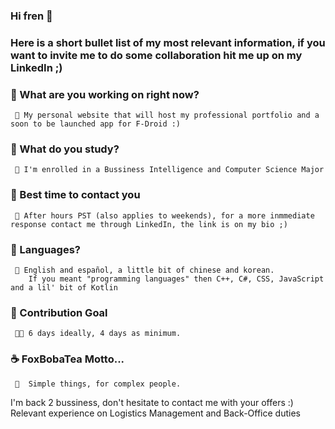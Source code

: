 ### Hi fren 🥤
<!--
**FoxBobaTea/FoxBobaTea** is a ✨ _special_ ✨ repository because its `README.md` (this file) appears on your GitHub profile.

Here are some ideas to get you started:

- 🔭 I’m currently working on ...
- 🌱 I’m currently learning ...
- 👯 I’m looking to collaborate on ...
- 🤔 I’m looking for help with ...
- 💬 Ask me about ...
- 📫 How to reach me: ...
- 😄 Pronouns: ...
- ⚡ Fun fact: ...
-->
### Here is a short bullet list of my most relevant information, if you want to invite me to do some collaboration hit me up on my LinkedIn ;)

 ### 🍓 What are you working on right now? 
     🦊 My personal website that will host my professional portfolio and a soon to be launched app for F-Droid :)
 
 ### 🧀 What do you study?
     🐙 I'm enrolled in a Bussiness Intelligence and Computer Science Major
         
 ### 🥩 Best time to contact you
     🐇 After hours PST (also applies to weekends), for a more inmmediate response contact me through LinkedIn, the link is on my bio ;)
     
 ### 🥝 Languages?
     🦢 English and español, a little bit of chinese and korean.
        If you meant "programming languages" then C++, C#, CSS, JavaScript and a lil' bit of Kotlin
        
        
 ### 🥞 Contribution Goal
     🐱‍🐉 6 days ideally, 4 days as minimum.
     
     
 ### ☕ FoxBobaTea Motto...
     🦩  Simple things, for complex people.
 
 I'm back 2 bussiness, don't hesitate to contact me with your offers :)
 Relevant experience on Logistics Management and Back-Office duties
  
  
